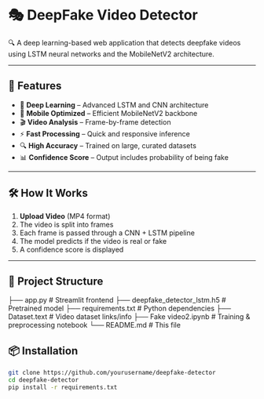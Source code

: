 # 🎭 DeepFake Video Detector

🔍 A deep learning-based web application that detects deepfake videos using LSTM neural networks and the MobileNetV2 architecture.

---

## 🚀 Features

- 🧠 **Deep Learning** – Advanced LSTM and CNN architecture
- 📱 **Mobile Optimized** – Efficient MobileNetV2 backbone
- 🎬 **Video Analysis** – Frame-by-frame detection
- ⚡ **Fast Processing** – Quick and responsive inference
- 🔍 **High Accuracy** – Trained on large, curated datasets
- 📊 **Confidence Score** – Output includes probability of being fake

---

## 🛠 How It Works

1. **Upload Video** (MP4 format)
2. The video is split into frames
3. Each frame is passed through a CNN + LSTM pipeline
4. The model predicts if the video is real or fake
5. A confidence score is displayed

---
## 📁 Project Structure

├── app.py                  # Streamlit frontend
├── deepfake_detector_lstm.h5   # Pretrained model
├── requirements.txt        # Python dependencies
├── Dataset.text            # Video dataset links/info
├── Fake video2.ipynb       # Training & preprocessing notebook
└── README.md               # This file

## 📦 Installation

```bash
git clone https://github.com/yourusername/deepfake-detector
cd deepfake-detector
pip install -r requirements.txt
